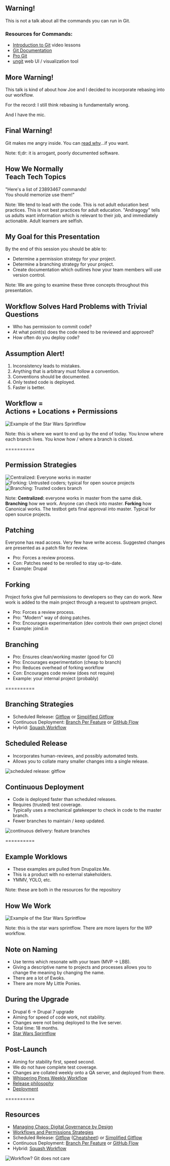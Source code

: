 ## Warning!

This is not a talk about all the commands you can run in Git.

### Resources for Commands:

- [Introduction to Git](http://drupalize.me/series/introduction-git-series) video lessons
- [Git Documentation](http://git-scm.com/doc)
- [Pro Git](http://git-scm.com/book)
- [ungit](https://github.com/FredrikNoren/ungit) web UI / visualization tool


## More Warning!

This talk is kind of about how Joe and I decided to incorporate rebasing into
our workflow.

<p style="margin-top: 1em" class="fragment fade-in">
For the record: I still think rebasing is fundamentally wrong.
</p>
<p style="margin-top: 1em" class="fragment fade-in">
And I have the mic.
</p>


## Final Warning!

Git makes me angry inside. You can [read why](http://24ways.org/2013/git-for-grownups/)...if you want.

Note: tl;dr: it is arrogant, poorly documented software.


## How We Normally <br>Teach Tech Topics

"Here's a list of 23893467 commands! <br />
You should memorize use them!"

Note: We tend to lead with the code. This is not adult education best practices.
This is not best practices for adult education. "Andragogy" tells us adults want
information which is relevant to their job, and immediately actionable. Adult
learners are selfish.


## My Goal for this Presentation

By the end of this session you should be able to:

- Determine a permission strategy for your project.
- Determine a branching strategy for your project.
- Create documentation which outlines how your team members will use version control.

Note: We are going to examine these three concepts throughout this presentation.


## Workflow Solves Hard Problems with Trivial Questions

- Who has permission to commit code?
- At what point(s) does the code need to be reviewed and approved?
- How often do you deploy code?


## Assumption Alert!

1. Inconsistency leads to mistakes.
1. Anything that is arbitrary must follow a convention.
1. Conventions should be documented.
1. Only tested code is deployed.
1. Faster is better.


## Workflow = <br>Actions + Locations + Permissions

![Example of the Star Wars Sprintflow](../../resources/workflow-peerreview.png)

Note: this is where we want to end up by the end of today. You know where each
branch lives. You know how / where a branch is closed.

==========
## Permission Strategies

![Centralized: Everyone works in master](../../resources/strategy-permissions-centralized.png)
![Forking: Untrusted coders; typical for open source projects](../../resources/strategy-permissions-forking.png)
![Branching: Trusted coders branch](../../resources/strategy-permissions-branching.png)

Note: **Centralized:** everyone works in master from the same disk.
**Branching** how we work. Anyone can check into master. **Forking** how
Canonical works. The testbot gets final approval into master. Typical for open
source projects.


## Patching

Everyone has read access. Very few have write access. Suggested changes are
presented as a patch file for review.

- Pro: Forces a review process.
- Con: Patches need to be rerolled to stay up-to-date.
- Example: Drupal


## Forking

Project forks give full permissions to developers so they can do work.
New work is added to the main project through a request to upstream project.

- Pro: Forces a review process.
- Pro: "Modern" way of doing patches.
- Pro: Encourages experimentation (dev controls their own project clone)
- Example: joind.in


## Branching

- Pro: Ensures clean/working master (good for CI)
- Pro: Encourages experimentation (cheap to branch)
- Pro: Reduces overhead of forking workflow
- Con: Encourages code review (does not require)
- Example: your internal project (probably)

==========
## Branching Strategies

- Scheduled Release: [Gitflow](http://nvie.com/posts/a-successful-git-branching-model/) 
  or [Simplified Gitflow](http://drewfradette.ca/a-simpler-successful-git-branching-model/)
- Continuous Deployment: [Branch Per Feature](https://www.acquia.com/blog/pragmatic-guide-branch-feature-git-branching-strategy)
  or [GitHub Flow](http://scottchacon.com/2011/08/31/github-flow.html)
- Hybrid: [Squash Workflow](http://reinh.com/blog/2009/03/02/a-git-workflow-for-agile-teams.html)


## Scheduled Release

- Incorporates human-reviews, and possibly automated tests.
- Allows you to collate many smaller changes into a single release.

![scheduled release: gitflow](../../resources/strategy-branching-gitflow.png)


## Continuous Deployment

- Code is deployed faster than scheduled releases.
- Requires (trusted) test coverage.
- Typically uses a mechanical gatekeeper to check in code to the master branch.
- Fewer branches to maintain / keep updated.

![continuous delivery: feature branches](../../resources/strategy-permissions-branching.png)

==========
## Example Worklows

- These examples are pulled from Drupalize.Me.
- This is a product with no external stakeholders.
- YMMV, YOLO, etc.

Note: these are both in the resources for the repository


## How We Work

![Example of the Star Wars Sprintflow](../../resources/workflow-peerreview.png)

Note: this is the star wars sprintflow. There are more layers for the WP workflow.


## Note on Naming

- Use terms which resonate with your team (MVP -> LBB).
- Giving a descriptive name to projects and processes allows you to change the meaning by changing the name.
- There are a lot of Ewoks.
- There are more My Little Ponies.


## During the Upgrade

- Drupal 6 -> Drupal 7 upgrade
- Aiming for speed of code work, not stability.
- Changes were not being deployed to the live server.
- Total time: 18 months.
- [Star Wars Sprintflow](../../resources/workflow-sample-starwars.md)


## Post-Launch

- Aiming for stability first, speed second.
- We do not have complete test coverage.
- Changes are collated weekly onto a QA server, and deployed from there.
- [Whispering Pines Weekly Workflow](../../resources/workflow-sample-whisperingpines-code.md)
- [Release philosophy](../../resources/workflow-sample-whisperingpines-releasecycle.md)
- [Deployment](../../resources/workflow-sample-whisperingpines-deployment.md)

==========
## Resources

- [Managing Chaos: Digital Governance by Design](http://www.rosenfeldmedia.com/books/web-governance/)
- [Workflows and Permissions Strategies](https://www.atlassian.com/git/workflows)
- Scheduled Release: [Gitflow](http://nvie.com/posts/a-successful-git-branching-model/)
  ([Cheatsheet](http://danielkummer.github.io/git-flow-cheatsheet/))
  or [Simplified Gitflow](http://drewfradette.ca/a-simpler-successful-git-branching-model/)
- Continuous Deployment: [Branch Per Feature](https://www.acquia.com/blog/pragmatic-guide-branch-feature-git-branching-strategy)
  or [GitHub Flow](http://scottchacon.com/2011/08/31/github-flow.html)
- Hybrid: [Squash Workflow](http://reinh.com/blog/2009/03/02/a-git-workflow-for-agile-teams.html)


![Workflow? Git does not care](assets/workflow-gitdontcare.jpg)
